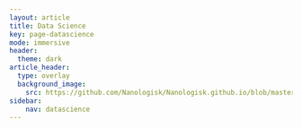 ```yaml
---
layout: article
title: Data Science
key: page-datascience
mode: immersive
header:
  theme: dark
article_header:
  type: overlay
  background_image:
    src: https://github.com/Nanologisk/Nanologisk.github.io/blob/master/pictures/datascience-hero.jpg
sidebar:
    nav: datascience
---
```


<!--more-->
